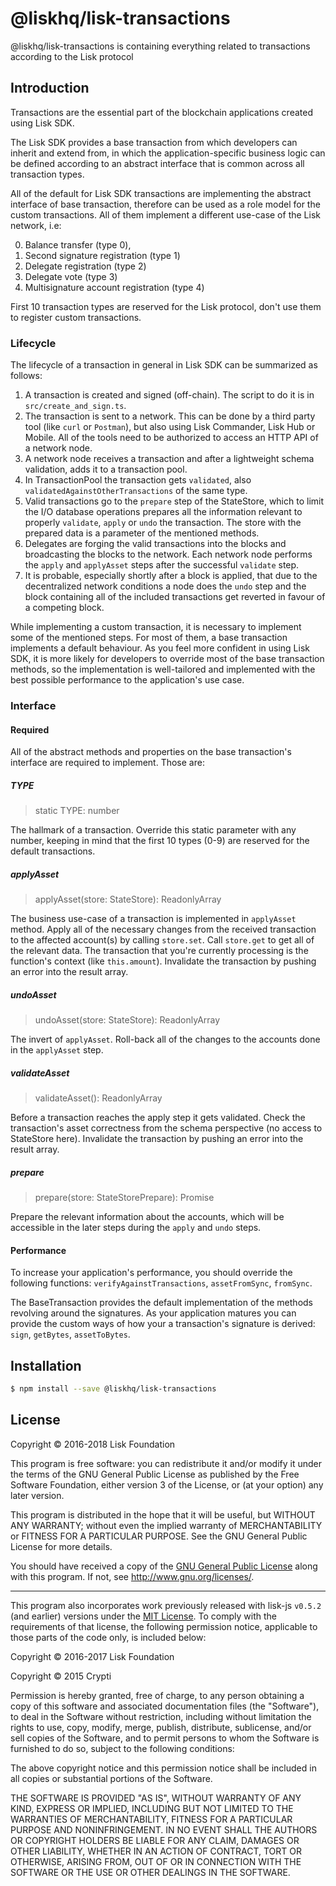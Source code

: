 # @liskhq/lisk-transactions

@liskhq/lisk-transactions is containing everything related to transactions according to the Lisk protocol

## Introduction

Transactions are the essential part of the blockchain applications created using Lisk SDK.

The Lisk SDK provides a base transaction from which developers can inherit and extend from,
in which the application-specific business logic can be defined according to an abstract interface that is common across all transaction types.

All of the default for Lisk SDK transactions are implementing the abstract interface of base transaction, therefore can be used as a role model for the custom transactions. All of them implement a different use-case of the Lisk network, i.e:

0. Balance transfer (type 0),
1. Second signature registration (type 1)
1. Delegate registration (type 2)
1. Delegate vote (type 3)
1. Multisignature account registration (type 4)

First 10 transaction types are reserved for the Lisk protocol, don't use them to register custom transactions.

### Lifecycle

The lifecycle of a transaction in general in Lisk SDK can be summarized as follows:

1. A transaction is created and signed (off-chain). The script to do it is in `src/create_and_sign.ts`.
2. The transaction is sent to a network. This can be done by a third party tool (like `curl` or `Postman`), but also using Lisk Commander, Lisk Hub or Mobile. All of the tools need to be authorized to access an HTTP API of a network node.
3. A network node receives a transaction and after a lightweight schema validation, adds it to a transaction pool.
4. In TransactionPool the transaction gets `validated`, also `validatedAgainstOtherTransactions` of the same type.
5. Valid transactions go to the `prepare` step of the StateStore, which to limit the I/O database operations prepares all the information relevant to properly `validate`, `apply` or `undo` the transaction. The store with the prepared data is a parameter of the mentioned methods.
6. Delegates are forging the valid transactions into the blocks and broadcasting the blocks to the network. Each network node performs the `apply` and `applyAsset` steps after the successful `validate` step.
7. It is probable, especially shortly after a block is applied, that due to the decentralized network conditions a node does the `undo` step and the block containing all of the included transactions get reverted in favour of a competing block.

While implementing a custom transaction, it is necessary to implement some of the mentioned steps. For most of them, a base transaction implements a default behaviour. As you feel more confident in using Lisk SDK, it is more likely for developers to override most of the base transaction methods, so the implementation is well-tailored and implemented with the best possible performance to the application's use case.

### Interface

#### Required

All of the abstract methods and properties on the base transaction's interface are required to implement. Those are:

##### TYPE

> static TYPE: number

The hallmark of a transaction. Override this static parameter with any number, keeping in mind that the first 10 types (0-9) are reserved for the default transactions.

##### applyAsset

> applyAsset(store: StateStore): ReadonlyArray<TransactionError>

The business use-case of a transaction is implemented in `applyAsset` method. Apply all of the necessary changes from the received transaction to the affected account(s) by calling `store.set`. Call `store.get` to get all of the relevant data. The transaction that you're currently processing is the function's context (like `this.amount`).
Invalidate the transaction by pushing an error into the result array.

##### undoAsset

> undoAsset(store: StateStore): ReadonlyArray<TransactionError>

The invert of `applyAsset`. Roll-back all of the changes to the accounts done in the `applyAsset` step.

##### validateAsset

> validateAsset(): ReadonlyArray<TransactionError>

Before a transaction reaches the apply step it gets validated. Check the transaction's asset correctness from the schema perspective (no access to StateStore here).
Invalidate the transaction by pushing an error into the result array.

##### prepare

> prepare(store: StateStorePrepare): Promise<void>

Prepare the relevant information about the accounts, which will be accessible in the later steps during the `apply` and `undo` steps.

#### Performance

To increase your application's performance, you should override the following functions: `verifyAgainstTransactions`, `assetFromSync`, `fromSync`.

The BaseTransaction provides the default implementation of the methods revolving around the signatures. As your application matures you can provide the custom ways of how your a transaction's signature is derived: `sign`, `getBytes`, `assetToBytes`.

## Installation

```sh
$ npm install --save @liskhq/lisk-transactions
```

## License

Copyright © 2016-2018 Lisk Foundation

This program is free software: you can redistribute it and/or modify it under the terms of the GNU General Public License as published by the Free Software Foundation, either version 3 of the License, or (at your option) any later version.

This program is distributed in the hope that it will be useful, but WITHOUT ANY WARRANTY; without even the implied warranty of MERCHANTABILITY or FITNESS FOR A PARTICULAR PURPOSE. See the GNU General Public License for more details.

You should have received a copy of the [GNU General Public License](https://github.com/LiskHQ/lisk-elements/tree/master/LICENSE) along with this program. If not, see <http://www.gnu.org/licenses/>.

---

This program also incorporates work previously released with lisk-js `v0.5.2` (and earlier) versions under the [MIT License](https://opensource.org/licenses/MIT). To comply with the requirements of that license, the following permission notice, applicable to those parts of the code only, is included below:

Copyright © 2016-2017 Lisk Foundation

Copyright © 2015 Crypti

Permission is hereby granted, free of charge, to any person obtaining a copy of this software and associated documentation files (the "Software"), to deal in the Software without restriction, including without limitation the rights to use, copy, modify, merge, publish, distribute, sublicense, and/or sell copies of the Software, and to permit persons to whom the Software is furnished to do so, subject to the following conditions:

The above copyright notice and this permission notice shall be included in all copies or substantial portions of the Software.

THE SOFTWARE IS PROVIDED "AS IS", WITHOUT WARRANTY OF ANY KIND, EXPRESS OR IMPLIED, INCLUDING BUT NOT LIMITED TO THE WARRANTIES OF MERCHANTABILITY, FITNESS FOR A PARTICULAR PURPOSE AND NONINFRINGEMENT. IN NO EVENT SHALL THE AUTHORS OR COPYRIGHT HOLDERS BE LIABLE FOR ANY CLAIM, DAMAGES OR OTHER LIABILITY, WHETHER IN AN ACTION OF CONTRACT, TORT OR OTHERWISE, ARISING FROM, OUT OF OR IN CONNECTION WITH THE SOFTWARE OR THE USE OR OTHER DEALINGS IN THE SOFTWARE.

[lisk core github]: https://github.com/LiskHQ/lisk
[lisk documentation site]: https://lisk.io/documentation/lisk-elements
